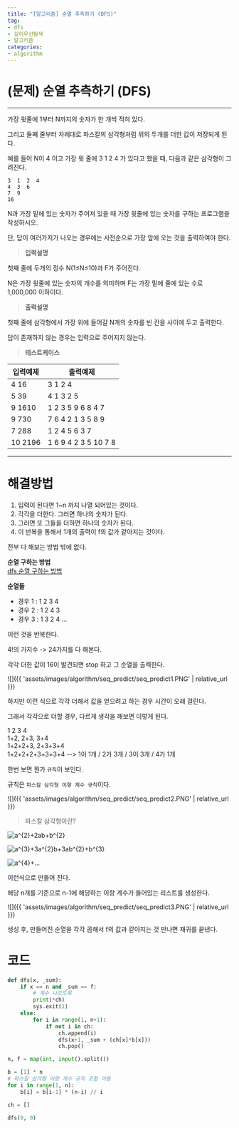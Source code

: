```yaml
---
title: "[알고리즘] 순열 추측하기 (DFS)"
tag:
- dfs
- 깊이우선탐색
- 알고리즘
categories:
- algorithm
---
```


# (문제) 순열 추측하기 (DFS)
---

가장 윗줄에 1부터 N까지의 숫자가 한 개씩 적혀 있다.

그리고 둘째 줄부터 차례대로 파스칼의 삼각형처럼 위의 두개를 더한 값이 저장되게 된다.

예를 들어 N이 4 이고 가장 윗 줄에 3 1 2 4 가 있다고 했을 때, 다음과 같은 삼각형이 그려진다.

~~~
3  1  2  4
4  3  6
7  9
16
~~~

N과 가장 밑에 있는 숫자가 주어져 있을 때 가장 윗줄에 있는 숫자를 구하는 프로그램을 작성하시오.

단, 답이 여러가지가 나오는 경우에는 사전순으로 가장 앞에 오는 것을 출력하여야 한다.


> **입력설명**

첫째 줄에 두개의 정수 N(1≤N≤10)과 F가 주어진다.

N은 가장 윗줄에 있는 숫자의 개수를 의미하며 F는 가장 밑에 줄에 있는 수로 1,000,000 이하이다.

> **출력설명**

첫째 줄에 삼각형에서 가장 위에 들어갈 N개의 숫자를 빈 칸을 사이에 두고 출력한다.

답이 존재하지 않는 경우는 입력으로 주어지지 않는다.

> **테스트케이스**
 

| 입력예제 | 출력예제 |
| -------- | -------- | 
| 4 16 | 3 1 2 4 | 
| 5 39 | 4 1 3 2 5 | 
| 9 1610 | 1 2 3 5 9 6 8 4 7 | 
| 9 730 | 7 6 4 2 1 3 5 8 9 | 
| 7 288 | 1 2 4 5 6 3 7 | 
| 10 2196 | 1 6 9 4 2 3 5 10 7 8 | 

---
# 해결방법
1. 입력이 된다면 1~n 까지 나열 되어있는 것이다.
2. 각각을 더한다. 그러면 하나의 숫자가 된다.
3. 그러면 또 그들을 더하면 하나의 숫자가 된다.
4. 이 반복을 통해서 1개의 출력이 f의 값가 같아지는 것이다.

전부 다 해보는 방법 밖에 없다.

**순열 구하는 방법**<br>
[dfs 순열 구하는 방법](https://cwadven.github.io/algorithm/sequences/ "dfs 순열 구하는 방법")

**순열들**
- 경우 1 : 1 2 3 4
- 경우 2 : 1 2 4 3
- 경우 3 : 1 3 2 4 ...

이런 것을 반복한다.

4!의 가지수 -> 24가지를 다 해본다.

각각 더한 값이 16이 발견되면 stop 하고 그 순열을 출력한다.

![]({{ 'assets/images/algorithm/seq_predict/seq_predict1.PNG' | relative_url }})<br>

하지만 이런 식으로 각각 더해서 값을 얻으려고 하는 경우 시간이 오래 걸린다.

그래서 각각으로 더할 경우, 다르게 생각을 해보면 이렇게 된다.

1 2 3 4<br>
1+2, 2+3, 3+4<br>
1+2+2+3, 2+3+3+4<br>
1+2+2+2+3+3+3+4 --> 1이 1개  / 2가 3개 / 3이 3개 / 4가 1개<br>

한번 보면 뭔가 `규칙`이 보인다.

규칙은 `파스칼 삼각형 이항 계수 규칙`이다.

![]({{ 'assets/images/algorithm/seq_predict/seq_predict2.PNG' | relative_url }})<br>

> 파스칼 삼각형이란?

<img src="https://latex.codecogs.com/svg.latex?a^{2}+2ab+b^{2}" title="a^{2}+2ab+b^{2}" /><br>

<img src="https://latex.codecogs.com/svg.latex?a^{3}+3a^{2}b+3ab^{2}+b^{3}" title="a^{3}+3a^{2}b+3ab^{2}+b^{3}" /><br>

<img src="https://latex.codecogs.com/svg.latex?a^{4}+..." title="a^{4}+..." /><br>


이런식으로 만들어 진다.

해당 n개를 기준으로 n-1에 해당하는 이항 계수가 들어있는 리스트를 생성한다.

![]({{ 'assets/images/algorithm/seq_predict/seq_predict3.PNG' | relative_url }})<br>

생성 후, 만들어진 순열을 각각 곱해서 f의 값과 같아지는 것 만나면 재귀를 끝낸다.
# 코드
```python
def dfs(x, _sum):
    if x == n and _sum == f:
        # 계수 나오도록
        print(*ch)
        sys.exit(1)
    else:
        for i in range(1, n+1):
            if not i in ch:
                ch.append(i)
                dfs(x+1, _sum + (ch[x]*b[x]))
                ch.pop()

n, f = map(int, input().split())

b = [1] * n
# 파스칼 삼각형 이항 계수 규칙 조합 이용
for i in range(1, n):
    b[i] = b[i-1] * (n-i) // i

ch = []

dfs(0, 0)
```
